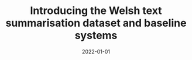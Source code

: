 ---
title: "Introducing the Welsh text summarisation dataset and baseline systems"
collection: publications
permalink: /publication/2022-01-01-ezeani2022introducing
date: 2022-01-01
venue: 'arXiv preprint arXiv:2205.02545'
citation: 'Ezeani, Ignatius, El-Haj, Mahmoud, Morris, Jonathan, Knight, Dawn (2022), Introducing the Welsh text summarisation dataset and baseline systems'
---